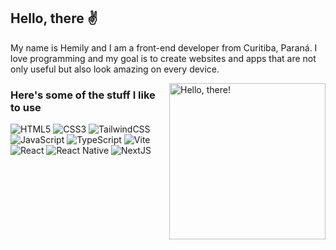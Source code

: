 ## Hello, there ✌

My name is Hemily and I am a front-end developer from Curitiba, Paraná. I love programming and my goal is to create websites and apps that are not only useful but also look amazing on every device.


<a href="#">
<img src="https://github.com/user-attachments/assets/2d6de81b-626d-4770-8298-072f8a077453" title="hello" width="250" height="250" align="right" alt="Hello, there!">
</a>


### Here's some of the stuff I like to use


![HTML5](https://img.shields.io/badge/-HTML5-232323?style=flat&labelColor=E34F26&logo=html5&logoColor=ffffff)
![CSS3](https://img.shields.io/badge/-CSS3-232323?style=flat&labelColor=1572B6&logo=css3&logoColor=ffffff)
![TailwindCSS](https://img.shields.io/badge/-Tailwind-232323?style=flat&labelColor=06B6D4&logo=tailwindcss&logoColor=ffffff)
![JavaScript](https://img.shields.io/badge/-JavaScript-232323?style=flat&labelColor=000000&logo=javascript&logoColor=F7DF1E)
![TypeScript](https://img.shields.io/badge/-TypeScript-232323?style=flat&labelColor=000000&logo=typescript&logoColor=3178C6)
![Vite](https://img.shields.io/badge/-Vite-232323?style=flat&labelColor=646CFF&logo=vite&logoColor=ffe330)
![React](https://img.shields.io/badge/-React-232323?style=flat&labelColor=61DAFB&logo=react&logoColor=000000)
![React Native](https://img.shields.io/badge/-ReactNative-232323?style=flat&labelColor=61DAFB&logo=react&logoColor=000000)
![NextJS](https://img.shields.io/badge/-NextJS-232323?style=flat&labelColor=000000&logo=nextdotjs&logoColor=ffffff)

<div>
  <a href="https://github.com/hemilyb">
 <!-- <img height="180em" src="https://github-readme-stats.vercel.app/api?username=hemilyb&show_icons=true&theme=tokyonight"/> -->
  <img height="180em" src="[https://github-readme-stats.vercel.app/api/top-langs/?username=hemilyb&layout=compac/>
</div>
